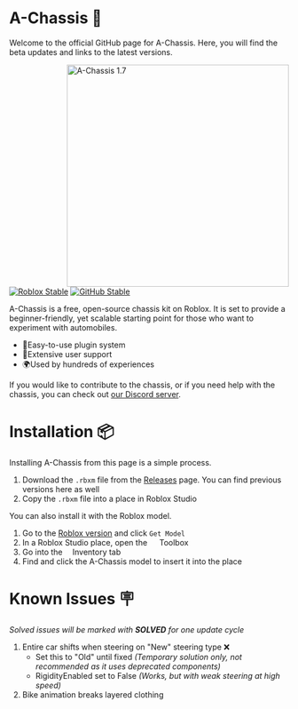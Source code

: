 # A-Chassis 🚗
Welcome to the official GitHub page for A-Chassis. Here, you will find the beta updates and links to the latest versions.

<img alt="A-Chassis 1.7" src="https://github.com/user-attachments/assets/252607a6-bd69-448f-abf2-2d1dc0844c46" width="400px" align="right">

[![Roblox Stable](https://badgen.net/badge/Roblox%20Stable/1.7/purple?icon=https://upload.wikimedia.org/wikipedia/commons/6/6c/Roblox_Logo.svg)](https://create.roblox.com/store/asset/13999609938)
[![GitHub Stable](https://badgen.net/badge/GitHub%20Stable/1.7/purple?icon=github)](https://github.com/lisphm/A-Chassis/releases/tag/v1.7-stable)
 
A-Chassis is a free, open-source chassis kit on Roblox. It is set to provide a beginner-friendly, yet scalable starting point for those who want to experiment with automobiles.
&nbsp;

- 🔌Easy-to-use plugin system
- 💪Extensive user support
- 🌍Used by hundreds of experiences
&nbsp;

If you would like to contribute to the chassis, or if you need help with the chassis, you can check out [our Discord server](https://discord.gg/P2WXGe3U7E).

# Installation 📦
Installing A-Chassis from this page is a simple process.
1. Download the `.rbxm` file from the [Releases](https://github.com/lisphm/A-Chassis/releases) page. You can find previous versions here as well
2. Copy the `.rbxm` file into a place in Roblox Studio

You can also install it with the Roblox model.
1. Go to the [Roblox version](https://create.roblox.com/store/asset/13999609938) and click `Get Model`
2. In a Roblox Studio place, open the <img src="https://github.com/lisphm/A-Chassis/assets/116984726/10eaab8a-4970-4dc8-af49-bec5cada7e78" width="14px">
Toolbox
3. Go into the <img src="https://github.com/lisphm/A-Chassis/assets/116984726/e57ba175-4357-4a07-893c-a5397a39b062" width="14px">Inventory tab
4. Find and click the A-Chassis model to insert it into the place

# Known Issues 🪧
*Solved issues will be marked with **SOLVED** for one update cycle*
1. Entire car shifts when steering on "New" steering type ❌
    - Set this to "Old" until fixed _(Temporary solution only, not recommended as it uses deprecated components)_
    - RigidityEnabled set to False _(Works, but with weak steering at high speed)_
2. Bike animation breaks layered clothing
